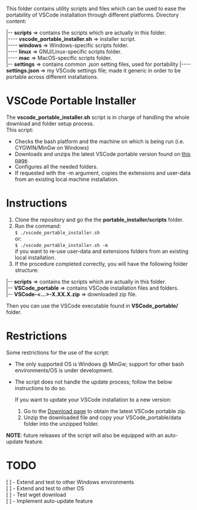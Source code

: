 This folder contains utility scripts and files which can be used to ease the portability of VSCode installation through different platforms.
Directory content:

|-- **scripts**                         => contains the scripts which are actually in this folder.  
|---- **vscode_portable_installer.sh**  => installer script.  
|---- **windows**                       => Windows-specific scripts folder.  
|---- **linux**                         => GNU/Linux-specific scripts folder.  
|---- **mac**                           => MacOS-specific scripts folder.  
|-- **settings**                        => contains common .json setting files, used for portability
|---- **settings.json**                 => my VSCode settings file; made it generic in order to be portable across different installations.

# VSCode Portable Installer

The **vscode_portable_installer.sh** script is in charge of handling the whole download and folder setup process.  
This script:  
- Checks the bash platform and the machine on which is being run (i.e. CYGWIN/MinGw on Windows)
- Downloads and unzips the latest VSCode portable version found on [this page](https://code.visualstudio.com/download).
- Configures all the needed folders.
- If requested with the -m argument, copies the extensions and user-data from an existing local machine installation.

# Instructions

1. Clone the repository and go the the **portable_installer/scripts** folder.
2. Run the command:  
    `$ ./vscode_portable_installer.sh`  
   or:  
    `$ ./vscode_portable_installer.sh -m`  
   if you want to re-use user-data and extensions folders from an existing local installation.
3. If the procedure completed correctly, you will have the following folder structure:

|-- **scripts**                         => contains the scripts which are actually in this folder.  
|-- **VSCode_portable**                 => contains VSCode installation files and folders.  
|-- **VSCode-<...>-X.XX.X.zip**         => downloaded zip file.  

Then you can use the VSCode executable found in **VSCode_portable/** folder.  

# Restrictions

Some restrictions for the use of the script:
- The only supported OS is Windows @ MinGw; support for other bash environments/OS is under development.
- The script does not handle the update process; follow the below instructions to do so.

    If you want to update your VSCode installation to a new version:
    1. Go to the [Download page](https://code.visualstudio.com/download) to obtain the latest VSCode portable zip.
    2. Unzip the downloaded file and copy your VSCode_portable/data folder into the unzipped folder.

**NOTE**: future releases of the script will also be equipped with an auto-update feature.  

# TODO
[ ] - Extend and test to other Windows environments   
[ ] - Extend and test to other OS  
[ ] - Test wget download  
[ ] - Implement auto-update feature  
